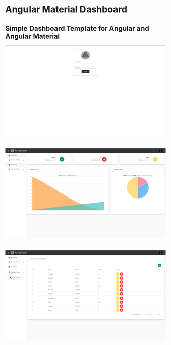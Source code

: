 # Angular Material Dashboard

## Simple Dashboard Template for Angular and Angular Material

![alt text](https://raw.githubusercontent.com/ard333/angular-material-dashboard/master/screenshoot-1.png)
<br><br><br>
![alt text](https://raw.githubusercontent.com/ard333/angular-material-dashboard/master/screenshoot-2.png)
<br><br><br>
![alt text](https://raw.githubusercontent.com/ard333/angular-material-dashboard/master/screenshoot-3.png)
